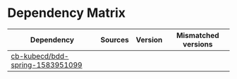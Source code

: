 # Dependency Matrix

Dependency | Sources | Version | Mismatched versions
---------- | ------- | ------- | -------------------
[cb-kubecd/bdd-spring-1583951099](https://github.com/cb-kubecd/bdd-spring-1583951099.git) |  | []() | 
